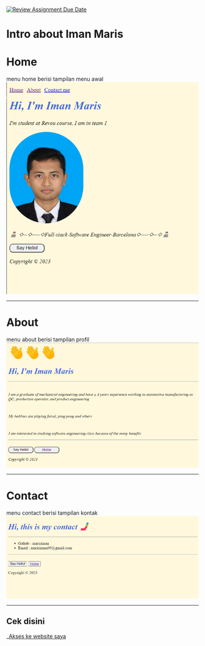 [![Review Assignment Due Date](https://classroom.github.com/assets/deadline-readme-button-24ddc0f5d75046c5622901739e7c5dd533143b0c8e959d652212380cedb1ea36.svg)](https://classroom.github.com/a/l9v8sNrv)

<h1>Intro about Iman Maris</h1>

Home
==================
menu home berisi tampilan menu awal 
![home](my-photo/image.png)

---

About
==================
menu about berisi tampilan profil 
![about](my-photo/image-1.png)

---

Contact
==================
menu contact berisi tampilan kontak 
![contact](my-photo/image-2.png)

---

Cek disini
------------------
_[Akses ke website saya](https://iman-maris-weekly-w1.netlify.app/)